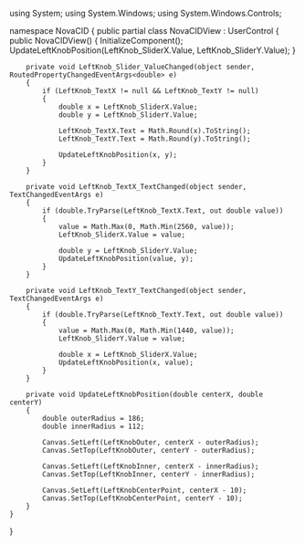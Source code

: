 using System;
using System.Windows;
using System.Windows.Controls;

namespace NovaCID
{
    public partial class NovaCIDView : UserControl
    {
        public NovaCIDView()
        {
            InitializeComponent();
            UpdateLeftKnobPosition(LeftKnob_SliderX.Value, LeftKnob_SliderY.Value);
        }

        private void LeftKnob_Slider_ValueChanged(object sender, RoutedPropertyChangedEventArgs<double> e)
        {
            if (LeftKnob_TextX != null && LeftKnob_TextY != null)
            {
                double x = LeftKnob_SliderX.Value;
                double y = LeftKnob_SliderY.Value;

                LeftKnob_TextX.Text = Math.Round(x).ToString();
                LeftKnob_TextY.Text = Math.Round(y).ToString();

                UpdateLeftKnobPosition(x, y);
            }
        }

        private void LeftKnob_TextX_TextChanged(object sender, TextChangedEventArgs e)
        {
            if (double.TryParse(LeftKnob_TextX.Text, out double value))
            {
                value = Math.Max(0, Math.Min(2560, value));
                LeftKnob_SliderX.Value = value;

                double y = LeftKnob_SliderY.Value;
                UpdateLeftKnobPosition(value, y);
            }
        }

        private void LeftKnob_TextY_TextChanged(object sender, TextChangedEventArgs e)
        {
            if (double.TryParse(LeftKnob_TextY.Text, out double value))
            {
                value = Math.Max(0, Math.Min(1440, value));
                LeftKnob_SliderY.Value = value;

                double x = LeftKnob_SliderX.Value;
                UpdateLeftKnobPosition(x, value);
            }
        }

        private void UpdateLeftKnobPosition(double centerX, double centerY)
        {
            double outerRadius = 186;
            double innerRadius = 112;

            Canvas.SetLeft(LeftKnobOuter, centerX - outerRadius);
            Canvas.SetTop(LeftKnobOuter, centerY - outerRadius);

            Canvas.SetLeft(LeftKnobInner, centerX - innerRadius);
            Canvas.SetTop(LeftKnobInner, centerY - innerRadius);

            Canvas.SetLeft(LeftKnobCenterPoint, centerX - 10);
            Canvas.SetTop(LeftKnobCenterPoint, centerY - 10);
        }
    }
}